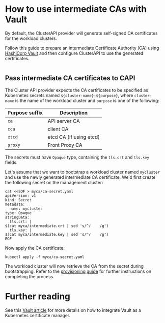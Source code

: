 # How to use intermediate CAs with Vault

By default, the ClusterAPI provider will generate self-signed CA certificates
for the workload clusters.

Follow this guide to prepare an intermediate Certificate Authority (CA) using
[HashiCorp Vault] and then configure ClusterAPI to use the generated
certificates.

```{include} /_parts/common_vault_intermediate_ca.md
```

## Pass intermediate CA certificates to CAPI

The Cluster API provider expects the CA certificates to be specified as
Kubernetes secrets named ``${cluster-name}-${purpose}``, where ``cluster-name``
is the name of the workload cluster and ``purpose`` is one of the following:

| Purpose suffix     | Description             |
|--------------------|-------------------------|
| ``ca``             | API server CA           |
| ``cca``            | client CA               |
| ``etcd``           | etcd CA (if using etcd) |
| ``proxy``          | Front Proxy CA          |

The secrets must have ``Opaque`` type, containing the ``tls.crt`` and
``tls.key`` fields.

Let's assume that we want to bootstrap a workload cluster named ``mycluster``
and use the newly generated intermediate CA certificate. We'd first create the
following secret on the management cluster:

```
cat <<EOF > myca/ca-secret.yaml
apiVersion: v1
kind: Secret
metadata:
  name: mycluster
type: Opaque
stringData:
  tls.crt: |
$(cat myca/intermediate.crt | sed 's/^/    /g')
  tls.key: |
$(cat myca/intermediate.key | sed 's/^/    /g')
EOF
```

Now apply the CA certificate:

```
kubectl apply -f myca/ca-secret.yaml
```

The workload cluster will now retrieve the CA from the secret during
bootstrapping. Refer to the [provisioning guide] for further instructions on
completing the process.

# Further reading

See this [Vault article] for more details on how to integrate Vault as a
Kubernetes certificate manager.

<!--LINKS -->
[HashiCorp Vault]: https://developer.hashicorp.com/vault/docs
[provisioning guide]: ./provision.md
[Vault article]: https://support.hashicorp.com/hc/en-us/articles/21920341210899-Create-an-Intermediate-CA-in-Kubernetes-using-Vault-as-a-certificate-manager
